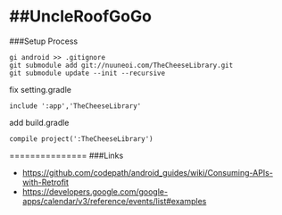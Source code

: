 ##UncleRoofGoGo
=============
###Setup Process

```
gi android >> .gitignore 
git submodule add git://nuuneoi.com/TheCheeseLibrary.git
git submodule update --init --recursive
```
fix setting.gradle
```
include ':app','TheCheeseLibrary'
```
add build.gradle
```
compile project(':TheCheeseLibrary') 
```

===============
###Links
- https://github.com/codepath/android_guides/wiki/Consuming-APIs-with-Retrofit
- https://developers.google.com/google-apps/calendar/v3/reference/events/list#examples
